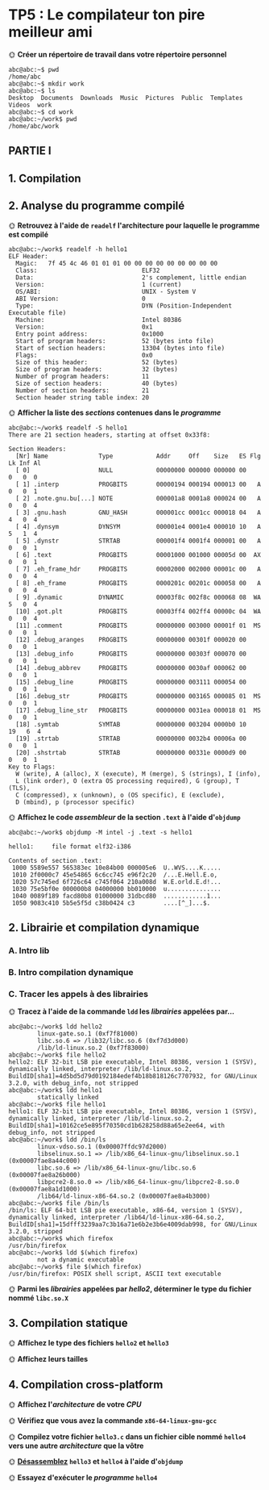 # TP5 : Le compilateur ton pire meilleur ami

🌞 **Créer un répertoire de travail dans votre répertoire personnel**

```
abc@abc:~$ pwd
/home/abc
abc@abc:~$ mkdir work
abc@abc:~$ ls
Desktop  Documents  Downloads  Music  Pictures  Public  Templates  Videos  work
abc@abc:~$ cd work
abc@abc:~/work$ pwd
/home/abc/work
```

## PARTIE I 

## 1. Compilation

## 2. Analyse du programme compilé


🌞 **Retrouvez à l'aide de `readelf` l'architecture pour laquelle le programme est compilé**
```
abc@abc:~/work$ readelf -h hello1
ELF Header:
  Magic:   7f 45 4c 46 01 01 01 00 00 00 00 00 00 00 00 00
  Class:                             ELF32
  Data:                              2's complement, little endian
  Version:                           1 (current)
  OS/ABI:                            UNIX - System V
  ABI Version:                       0
  Type:                              DYN (Position-Independent Executable file)
  Machine:                           Intel 80386
  Version:                           0x1
  Entry point address:               0x1000
  Start of program headers:          52 (bytes into file)
  Start of section headers:          13304 (bytes into file)
  Flags:                             0x0
  Size of this header:               52 (bytes)
  Size of program headers:           32 (bytes)
  Number of program headers:         11
  Size of section headers:           40 (bytes)
  Number of section headers:         21
  Section header string table index: 20
  ```


🌞 **Afficher la liste des *sections* contenues dans le *programme***
```
abc@abc:~/work$ readelf -S hello1
There are 21 section headers, starting at offset 0x33f8:

Section Headers:
  [Nr] Name              Type            Addr     Off    Size   ES Flg Lk Inf Al
  [ 0]                   NULL            00000000 000000 000000 00      0   0  0
  [ 1] .interp           PROGBITS        00000194 000194 000013 00   A  0   0  1
  [ 2] .note.gnu.bu[...] NOTE            000001a8 0001a8 000024 00   A  0   0  4
  [ 3] .gnu.hash         GNU_HASH        000001cc 0001cc 000018 04   A  4   0  4
  [ 4] .dynsym           DYNSYM          000001e4 0001e4 000010 10   A  5   1  4
  [ 5] .dynstr           STRTAB          000001f4 0001f4 000001 00   A  0   0  1
  [ 6] .text             PROGBITS        00001000 001000 00005d 00  AX  0   0  1
  [ 7] .eh_frame_hdr     PROGBITS        00002000 002000 00001c 00   A  0   0  4
  [ 8] .eh_frame         PROGBITS        0000201c 00201c 000058 00   A  0   0  4
  [ 9] .dynamic          DYNAMIC         00003f8c 002f8c 000068 08  WA  5   0  4
  [10] .got.plt          PROGBITS        00003ff4 002ff4 00000c 04  WA  0   0  4
  [11] .comment          PROGBITS        00000000 003000 00001f 01  MS  0   0  1
  [12] .debug_aranges    PROGBITS        00000000 00301f 000020 00      0   0  1
  [13] .debug_info       PROGBITS        00000000 00303f 000070 00      0   0  1
  [14] .debug_abbrev     PROGBITS        00000000 0030af 000062 00      0   0  1
  [15] .debug_line       PROGBITS        00000000 003111 000054 00      0   0  1
  [16] .debug_str        PROGBITS        00000000 003165 000085 01  MS  0   0  1
  [17] .debug_line_str   PROGBITS        00000000 0031ea 000018 01  MS  0   0  1
  [18] .symtab           SYMTAB          00000000 003204 0000b0 10     19   6  4
  [19] .strtab           STRTAB          00000000 0032b4 00006a 00      0   0  1
  [20] .shstrtab         STRTAB          00000000 00331e 0000d9 00      0   0  1
Key to Flags:
  W (write), A (alloc), X (execute), M (merge), S (strings), I (info),
  L (link order), O (extra OS processing required), G (group), T (TLS),
  C (compressed), x (unknown), o (OS specific), E (exclude),
  D (mbind), p (processor specific)
  ```

🌞 **Affichez le code *assembleur* de la section `.text` à l'aide d'`objdump`**
```
abc@abc:~/work$ objdump -M intel -j .text -s hello1

hello1:     file format elf32-i386

Contents of section .text:
 1000 5589e557 565383ec 10e84b00 000005e6  U..WVS....K.....
 1010 2f0000c7 45e54865 6c6cc745 e96f2c20  /...E.Hell.E.o,
 1020 57c745ed 6f726c64 c745f064 210a008d  W.E.orld.E.d!...
 1030 75e5bf0e 000000b8 04000000 bb010000  u...............
 1040 0089f189 facd80b8 01000000 31dbcd80  ............1...
 1050 9083c410 5b5e5f5d c38b0424 c3        ....[^_]...$.
```

## 2. Librairie et compilation dynamique

### A. Intro lib

### B. Intro compilation dynamique


### C. Tracer les appels à des librairies

🌞 **Tracez à l'aide de la commande `ldd` les *librairies* appelées par...**
```
abc@abc:~/work$ ldd hello2
        linux-gate.so.1 (0xf7f81000)
        libc.so.6 => /lib32/libc.so.6 (0xf7d3d000)
        /lib/ld-linux.so.2 (0xf7f83000)
abc@abc:~/work$ file hello2
hello2: ELF 32-bit LSB pie executable, Intel 80386, version 1 (SYSV), dynamically linked, interpreter /lib/ld-linux.so.2, BuildID[sha1]=4d5bd5d79d0192184edef4b18b818126c7707932, for GNU/Linux 3.2.0, with debug_info, not stripped
abc@abc:~/work$ ldd hello1
        statically linked
abc@abc:~/work$ file hello1
hello1: ELF 32-bit LSB pie executable, Intel 80386, version 1 (SYSV), dynamically linked, interpreter /lib/ld-linux.so.2, BuildID[sha1]=10162ce5e895f70350cd1b628258d88a65e2ee64, with debug_info, not stripped
abc@abc:~/work$ ldd /bin/ls
        linux-vdso.so.1 (0x00007ffdc97d2000)
        libselinux.so.1 => /lib/x86_64-linux-gnu/libselinux.so.1 (0x00007fae8a44c000)
        libc.so.6 => /lib/x86_64-linux-gnu/libc.so.6 (0x00007fae8a26b000)
        libpcre2-8.so.0 => /lib/x86_64-linux-gnu/libpcre2-8.so.0 (0x00007fae8a1d1000)
        /lib64/ld-linux-x86-64.so.2 (0x00007fae8a4b3000)
abc@abc:~/work$ file /bin/ls
/bin/ls: ELF 64-bit LSB pie executable, x86-64, version 1 (SYSV), dynamically linked, interpreter /lib64/ld-linux-x86-64.so.2, BuildID[sha1]=15dfff3239aa7c3b16a71e6b2e3b6e4009dab998, for GNU/Linux 3.2.0, stripped
abc@abc:~/work$ which firefox
/usr/bin/firefox
abc@abc:~/work$ ldd $(which firefox)
        not a dynamic executable
abc@abc:~/work$ file $(which firefox)
/usr/bin/firefox: POSIX shell script, ASCII text executable
```

🌞 **Parmi les *librairies* appelées par *hello2*, déterminer le type du fichier nommé `libc.so.X`**

## 3. Compilation statique


🌞 **Affichez le type des fichiers `hello2` et `hello3`**


🌞 **Affichez leurs tailles**


## 4. Compilation cross-platform

🌞 **Affichez l'*architecture* de votre *CPU***



🌞 **Vérifiez que vous avez la commande `x86-64-linux-gnu-gcc`**



🌞 **Compilez votre fichier `hello3.c` dans un fichier cible nommé `hello4` vers une autre *architecture* que la vôtre**



🌞 **[Désassemblez](../../cours/memo/glossary.md#désassembler) `hello3` et `hello4` à l'aide d'`objdump`**



🌞 **Essayez d'exécuter le *programme* `hello4`**